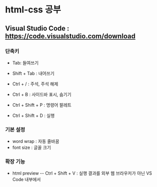 # html-css 공부

## Visual Studio Code : https://code.visualstudio.com/download

### 단축키
- Tab: 들여쓰기

- Shift + Tab : 내어쓰기

- Ctrl + / : 주석, 주석 해제

- Ctrl + B : 사이드바 표시, 숨기기

- Ctrl + Shift + P : 명령어 팔레트

- Ctrl + Shift + D : 실행

### 기본 설정
- word wrap : 자동 줄바꿈
- font size : 글꼴 크기

### 확장 기능
- html preview
-- Ctrl + Shift + V : 실행 결과를 외부 웹 브라우저가 아닌 VS Code 내부에서 
